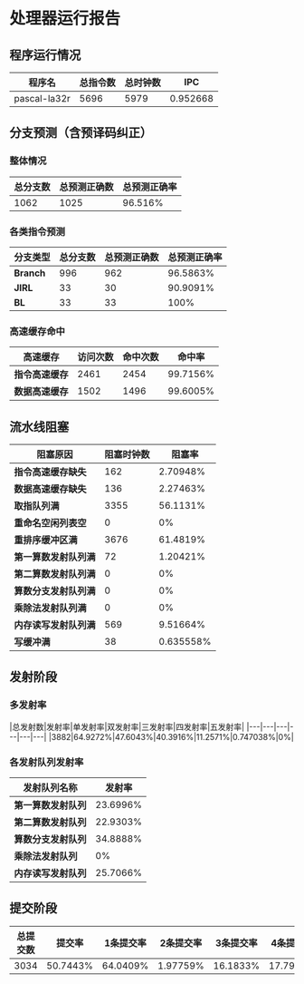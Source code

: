 # 处理器运行报告
## 程序运行情况
|程序名|总指令数|总时钟数|IPC|
|---|---|---|---|
|pascal-la32r|5696|5979|0.952668|

## 分支预测（含预译码纠正）
### 整体情况
|总分支数|总预测正确数|总预测正确率|
|---|---|---|
|1062|1025|96.516%|

### 各类指令预测
|分支类型|总分支数|总预测正确数|总预测正确率|
|---|---|---|---|
|**Branch**| 996 | 962 | 96.5863%|
|**JIRL**| 33 | 30 | 90.9091%|
|**BL**| 33 | 33 | 100%|

### 高速缓存命中
|高速缓存|访问次数|命中次数|命中率|
|---|---|---|---|
|**指令高速缓存**| 2461 | 2454 | 99.7156%|
|**数据高速缓存**| 1502 | 1496 | 99.6005%|
## 流水线阻塞
|阻塞原因|阻塞时钟数|阻塞率|
|---|---|---|
|**指令高速缓存缺失**| 162 | 2.70948%|
|**数据高速缓存缺失**| 136 | 2.27463%|
|**取指队列满**| 3355 | 56.1131%|
|**重命名空闲列表空**|0 | 0%|
|**重排序缓冲区满**|3676 | 61.4819%|
|**第一算数发射队列满**|72 | 1.20421%|
|**第二算数发射队列满**|0 | 0%|
|**算数分支发射队列满**|0 | 0%|
|**乘除法发射队列满**|0 | 0%|
|**内存读写发射队列满**|569 | 9.51664%|
|**写缓冲满**|38 | 0.635558%|

## 发射阶段
### 多发射率
|总发射数|发射率|单发射率|双发射率|三发射率|四发射率|五发射率|
|---|---|---|---|---|---|
|3882|64.9272%|47.6043%|40.3916%|11.2571%|0.747038%|0%|

### 各发射队列发射率
|发射队列名称|发射率|
|---|---|
|**第一算数发射队列**|23.6996%|
|**第二算数发射队列**|22.9303%|
|**算数分支发射队列**|34.8888%|
|**乘除法发射队列**|0%|
|**内存读写发射队列**|25.7066%|

## 提交阶段
|总提交数|提交率|1条提交率|2条提交率|3条提交率|4条提交率|
|---|---|---|---|---|---|
|3034|50.7443%|64.0409%|1.97759%|16.1833%|17.7983%|
